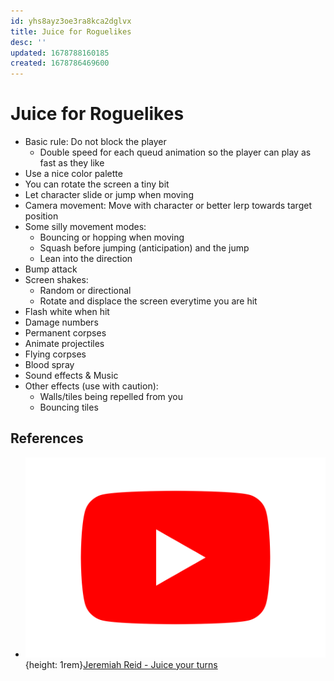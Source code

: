 ```yaml
---
id: yhs8ayz3oe3ra8kca2dglvx
title: Juice for Roguelikes
desc: ''
updated: 1678788160185
created: 1678786469600
---
```

# Juice for Roguelikes

- Basic rule: Do not block the player
  - Double speed for each queud animation so the player can play as fast as they like
- Use a nice color palette
- You can rotate the screen a tiny bit
- Let character slide or jump when moving
- Camera movement: Move with character or better lerp towards target position
- Some silly movement modes:
  - Bouncing or hopping when moving
  - Squash before jumping (anticipation) and the jump
  - Lean into the direction
- Bump attack
- Screen shakes:
  - Random or directional
  - Rotate and displace the screen everytime you are hit
- Flash white when hit
- Damage numbers
- Permanent corpses
- Animate projectiles
- Flying corpses
- Blood spray
- Sound effects & Music
- Other effects (use with caution):
  - Walls/tiles being repelled from you
  - Bouncing tiles

## References
- ![Youtube Icon](assets/youtube-icon.svg){height: 1rem}[Jeremiah Reid - Juice your turns](https://www.youtube.com/watch?v=xSYVQc7cH-4)
